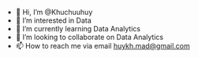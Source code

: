 - 👋 Hi, I’m @Khuchuuhuy
- 👀 I’m interested in Data 
- 🌱 I’m currently learning Data Analytics
- 💞️ I’m looking to collaborate on Data Analytics
- 📫 How to reach me via email huykh.mad@gmail.com

<!---
Khuchuuhuy/Khuchuuhuy is a ✨ special ✨ repository because its `README.md` (this file) appears on your GitHub profile.
You can click the Preview link to take a look at your changes.
--->
